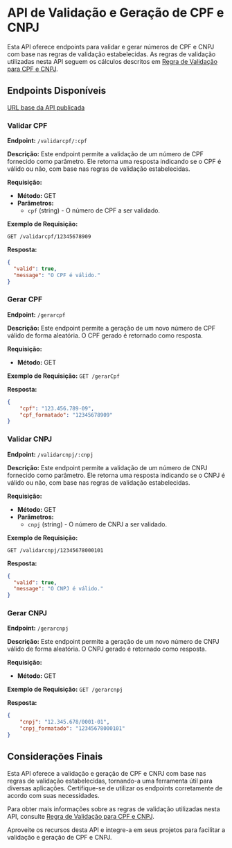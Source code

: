 # API de Validação e Geração de CPF e CNPJ

Esta API oferece endpoints para validar e gerar números de CPF e CNPJ com base nas regras de validação estabelecidas. As regras de validação utilizadas nesta API seguem os cálculos descritos em [Regra de Validação para CPF e CNPJ](https://souforce.cloud/regra-de-validacao-para-cpf-e-cnpj-no-salesforce/).

## Endpoints Disponíveis

[URL base da API publicada](https://apivalida.monitor.eco.br:9002/ "URL Base")

### Validar CPF

**Endpoint:** `/validarcpf/:cpf`

**Descrição:** Este endpoint permite a validação de um número de CPF fornecido como parâmetro. Ele retorna uma resposta indicando se o CPF é válido ou não, com base nas regras de validação estabelecidas.

**Requisição:**

- **Método:** GET
- **Parâmetros:**
  - `cpf` (string) - O número de CPF a ser validado.

**Exemplo de Requisição:**

`GET /validarcpf/12345678909`

**Resposta:**

```json
{
  "valid": true,
  "message": "O CPF é válido."
}
```

### Gerar CPF

**Endpoint:** `/gerarcpf`

**Descrição:** Este endpoint permite a geração de um novo número de CPF válido de forma aleatória. O CPF gerado é retornado como resposta.

**Requisição:**

- **Método:** GET

**Exemplo de Requisição:**
`GET /gerarCpf`

**Resposta:**

```json
{
    "cpf": "123.456.789-09",
    "cpf_formatado": "12345678909"
}
```

### Validar CNPJ

**Endpoint:** `/validarcnpj/:cnpj`

**Descrição:** Este endpoint permite a validação de um número de CNPJ fornecido como parâmetro. Ele retorna uma resposta indicando se o CNPJ é válido ou não, com base nas regras de validação estabelecidas.

**Requisição:**

- **Método:** GET
- **Parâmetros:**
  - `cnpj` (string) - O número de CNPJ a ser validado.

**Exemplo de Requisição:**

`GET /validarcnpj/12345678000101`

**Resposta:**

```json
{
  "valid": true,
  "message": "O CNPJ é válido."
}
```

### Gerar CNPJ

**Endpoint:** `/gerarcnpj`

**Descrição:** Este endpoint permite a geração de um novo número de CNPJ válido de forma aleatória. O CNPJ gerado é retornado como resposta.

**Requisição:**

- **Método:** GET

**Exemplo de Requisição:**
`GET /gerarcnpj`

**Resposta:**

```json
{
    "cnpj": "12.345.678/0001-01",
    "cnpj_formatado": "12345678000101"
}
```

## Considerações Finais

Esta API oferece a validação e geração de CPF e CNPJ com base nas regras de validação estabelecidas, tornando-a uma ferramenta útil para diversas aplicações. Certifique-se de utilizar os endpoints corretamente de acordo com suas necessidades.

Para obter mais informações sobre as regras de validação utilizadas nesta API, consulte [Regra de Validação para CPF e CNPJ](https://souforce.cloud/regra-de-validacao-para-cpf-e-cnpj-no-salesforce/).

Aproveite os recursos desta API e integre-a em seus projetos para facilitar a validação e geração de CPF e CNPJ.
